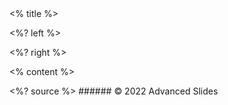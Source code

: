<grid drag="100 10" drop="top" align="left" pad="0 20px">
 <% title %>
</grid>

<grid drag="28 75" drop="69 15" bg="white" style="border-radius:15px"/>

<grid drag="64 70" drop="3 15" align="topleft">

<%? left %>

</grid>

<grid drag="26 71" drop="70 17" align="topleft">

<%? right %>

</grid>

<% content %>

<style>
.horizontal_dotted_line{
  border-bottom: 2px dotted gray;
} 
} 
</style>

<grid drag="94 0" drop="3 -6" class="horizontal_dotted_line">
</grid>

<grid drag="100 30" drop="0 64" align="bottomleft" pad="0 30px" >
<%? source %>
</grid>

<grid drag="100 6" drop="bottom">
###### © 2022 Advanced Slides<!-- element style="font-weight:300" -->
</grid>
